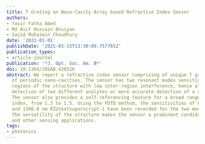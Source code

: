 ```yaml
---
title: T Grating on Nano-Cavity Array based Refractive Index Sensor
authors:
- Yasir Fatha Abed
- Md Asif Hossain Bhuiyan
- Sajid Muhaimin Choudhury
date: '2021-01-01'
publishDate: '2025-05-15T13:30:09.757765Z'
publication_types:
- article-journal
publication: '*J. Opt. Soc. Am. B*'
doi: 10.1364/JOSAB.426526
abstract: We report a refractive index sensor comprising of unique T grating on top
  of periodic nano-cavities. The sensor has two resonant modes sensitive to different
  regions of the structure with low inter-region interference, hence allows simultaneous
  detection of two different analytes or more accurate detection of a single analyte.
  The sensor also provides a self-referencing feature for a broad range of refractive
  index, from 1.3 to 1.5. Using the FDTD method, the sensitivities of 801.7 nm RIUtextsuperscript-1
  and 1386.8 nm RIUtextsuperscript-1 have been recorded for the two modes respectively.
  The versatility of the structure makes the sensor a prominent candidate for biochemical
  and other sensing applications.
tags:
- photonics
---
```

